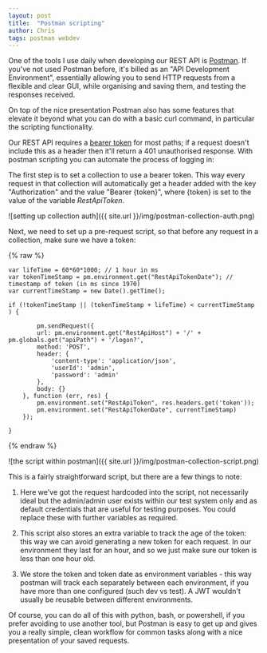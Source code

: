```yaml
---
layout: post
title:  "Postman scripting"
author: Chris
tags: postman webdev
---
```


One of the tools I use daily when developing our REST API is [Postman](https://www.getpostman.com/). If you've not used Postman before, it's billed as an "API Development Environment", essentially allowing you to send HTTP requests from a flexible and clear GUI, while organising and saving them, and testing the responses received.

On top of the nice presentation Postman also has some features that elevate it beyond what you can do with a basic curl command, in particular the scripting functionality.

Our REST API requires a [bearer token](https://jwt.io/) for most paths; if a request doesn't include this as a header then it'll return a 401 unauthorised response. With postman scripting you can automate the process of logging in:

The first step is to set a collection to use a bearer token. This way every request in that collection will automatically get a header added with the key "Authorization" and the value "Bearer {token}", where {token} is set to the value of the variable *RestApiToken*.

![setting up collection auth]({{ site.url }}/img/postman-collection-auth.png)

Next, we need to set up a pre-request script, so that before any request in a collection, make sure we have a token:

{% raw %}
```
var lifeTime = 60*60*1000; // 1 hour in ms
var tokenTimeStamp = pm.environment.get("RestApiTokenDate"); // timestamp of token (in ms since 1970)
var currentTimeStamp = new Date().getTime();

if (!tokenTimeStamp || (tokenTimeStamp + lifeTime) < currentTimeStamp ) {
    
        pm.sendRequest({
        url: pm.environment.get("RestApiHost") + '/' + pm.globals.get("apiPath") + '/logon?',
        method: 'POST',
        header: {
            'content-type': 'application/json',
    		'userId': 'admin',
    		'password': 'admin'
        },
        body: {}
    }, function (err, res) {
        pm.environment.set("RestApiToken", res.headers.get('token'));
        pm.environment.set("RestApiTokenDate", currentTimeStamp)
    });
    
}
```
{% endraw %}

![the script within postman]({{ site.url }}/img/postman-collection-script.png)

This is a fairly straightforward script, but there are a few things to note:

1. Here we've got the request hardcoded into the script, not necessarily ideal but the admin/admin user exists within our test system only and as default credentials that are useful for testing purposes. You could replace these with further variables as required.

2. This script also stores an extra variable to track the age of the token: this way we can avoid generating a new token for each request. In our environment they last for an hour, and so we just make sure our token is less than one hour old.

3. We store the token and token date as environment variables - this way postman will track each separately between each environment, if you have more than one configured (such dev vs test). A JWT  wouldn't usually be reusable between different environments.

Of course, you can do all of this with python, bash, or powershell, if you prefer avoiding to use another tool, but Postman is easy to get up and gives you a really simple, clean workflow for common tasks along with a nice presentation of your saved requests.
